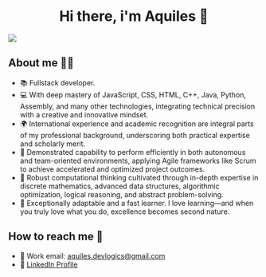 <div align="center">
    <h1 align="center">Hi there, i'm Aquiles 👋</h1>
</div>
<img src="https://cdn.discordapp.com/attachments/1369125852306210958/1402069684811206837/IMG_20250804_192352.jpg?ex=689292a6&is=68914126&hm=7a6d5aeb909e4b50d0d685531ca02494a1b032d4ecc7f58887a9b85efc3f3d43&">

## About me 🧑‍💻

- 📚 Fullstack developer.
- 💻 With deep mastery of JavaScript, CSS, HTML, C++, Java, Python, Assembly, and many other technologies, integrating technical precision with a creative and innovative mindset.
- 🌍 International experience and academic recognition are integral parts of my professional background, underscoring both practical expertise and scholarly merit.
- 🤝 Demonstrated capability to perform efficiently in both autonomous and team-oriented environments, applying Agile frameworks like Scrum to achieve accelerated and optimized project outcomes.
- 🧠 Robust computational thinking cultivated through in-depth expertise in discrete mathematics, advanced data structures, algorithmic optimization, logical reasoning, and abstract problem-solving.
- 📝 Exceptionally adaptable and a fast learner. I love learning—and when you truly love what you do, excellence becomes second nature.

## How to reach me 📨

- 📧 Work email: [aquiles.devlogics@gmail.com](mailto:aquiles.devlogics@gmail.com)
- 💼 [LinkedIn Profile](https://www.linkedin.com/in/aquiles-devlogics)
<!--
**Achillesdevlogics/Achillesdevlogics** is a ✨ _special_ ✨ repository because its `README.md` (this file) appears on your GitHub profile.

Here are some ideas to get you started:

- 🔭 I’m currently working on ...
- 🌱 I’m currently learning ...
- 👯 I’m looking to collaborate on ...
- 🤔 I’m looking for help with ...
- 💬 Ask me about ...
- 📫 How to reach me: ...
- 😄 Pronouns: ...
- ⚡ Fun fact: ...
-->
